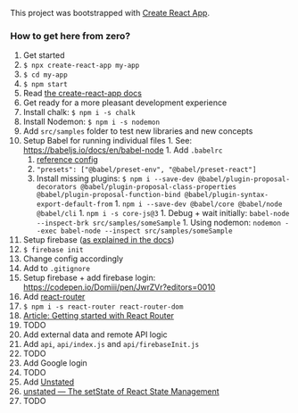 This project was bootstrapped with [Create React App](https://github.com/facebook/create-react-app).


### How to get here from zero?

1. Get started
  1. `$ npx create-react-app my-app`
  1. `$ cd my-app`
  1. `$ npm start`
1. Read [the create-react-app docs](https://facebook.github.io/create-react-app/docs/)
1. Get ready for a more pleasant development experience
  1. Install chalk: `$ npm i -s chalk`
  1. Install Nodemon: `$ npm i -s nodemon`
  1. Add `src/samples` folder to test new libraries and new concepts
  1. Setup Babel for running individual files
    1. See: https://babeljs.io/docs/en/babel-node
    1. Add `.babelrc`
      1. [reference config](https://github.com/Domiii/dbdi/blob/master/.babelrc)
      1. `"presets": ["@babel/preset-env", "@babel/preset-react"]`
      1. Install missing plugins: `$ npm i --save-dev @babel/plugin-proposal-decorators @babel/plugin-proposal-class-properties @babel/plugin-proposal-function-bind @babel/plugin-syntax-export-default-from`
    1. `npm i --save-dev @babel/core @babel/node @babel/cli`
    1. `npm i -s core-js@3`
    1. Debug + wait initially: `babel-node --inspect-brk src/samples/someSample`
    1. Using nodemon: `nodemon --exec babel-node --inspect src/samples/someSample`
1. Setup firebase ([as explained in the docs](https://facebook.github.io/create-react-app/docs/deployment#firebase-https-firebasegooglecom))
  1. `$ firebase init`
  1. Change config accordingly
  1. Add to `.gitignore`
  1. Setup firebase + add firebase login: https://codepen.io/Domiii/pen/JwrZVr?editors=0010
1. Add [react-router](https://github.com/reactjs/react-router-tutorial/tree/master/lessons/01-setting-up)
  1. `$ npm i -s react-router react-router-dom`
  1. [Article: Getting started with React Router](https://codeburst.io/getting-started-with-react-router-5c978f70df91)
  1. TODO
1. Add external data and remote API logic
  1. Add `api`, `api/index.js` and `api/firebaseInit.js`
  1. TODO
1. Add Google login
  1. TODO
1. Add [Unstated](https://github.com/jamiebuilds/unstated)
  1. [unstated — The setState of React State Management](https://medium.com/react-native-training/unstated-the-setstate-of-react-state-management-8ce47b240e6d)
  1. TODO